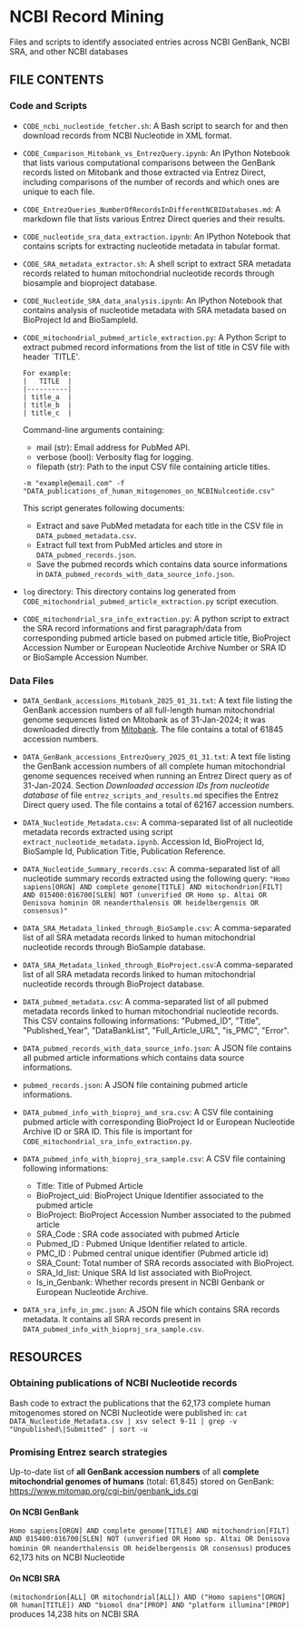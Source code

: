 # NCBI Record Mining

Files and scripts to identify associated entries across NCBI GenBank, NCBI SRA, and other NCBI databases

## FILE CONTENTS

### Code and Scripts

- `CODE_ncbi_nucleotide_fetcher.sh`: A Bash script to search for and then download records from NCBI Nucleotide in XML format.

- `CODE_Comparison_Mitobank_vs_EntrezQuery.ipynb`: An IPython Notebook that lists various computational comparisons between the GenBank records listed on Mitobank and those extracted via Entrez Direct, including comparisons of the number of records and which ones are unique to each file.

- `CODE_EntrezQueries_NumberOfRecordsInDifferentNCBIDatabases.md`: A markdown file that lists various Entrez Direct queries and their results.

- `CODE_nucleotide_sra_data_extraction.ipynb`: An IPython Notebook that contains scripts for extracting nucleotide metadata in tabular format.

- `CODE_SRA_metadata_extractor.sh`: A shell script to extract SRA metadata records related to human mitochondrial nucleotide records through biosample and bioproject database.

- `CODE_Nucleotide_SRA_data_analysis.ipynb`: An IPython Notebook that contains analysis of nucleotide metadata with SRA metadata based on BioProject Id and BioSampleId.

- `CODE_mitochondrial_pubmed_article_extraction.py`: A Python Script to extract pubmed record informations from the list of title in CSV file with header `TITLE'.

  ```
  For example:
  |   TITLE  |
  |----------|
  | title_a  |
  | title_b  |
  | title_c  |
  ```

  Command-line arguments containing:

  - mail (str): Email address for PubMed API.
  - verbose (bool): Verbosity flag for logging.
  - filepath (str): Path to the input CSV file containing article titles.

  `-m "example@email.com" -f "DATA_publications_of_human_mitogenomes_on_NCBINulceotide.csv"`

  This script generates following documents:

  - Extract and save PubMed metadata for each title in the CSV file in `DATA_pubmed_metadata.csv`.
  - Extract full text from PubMed articles and store in `DATA_pubmed_records.json`.
  - Save the pubmed records which contains data source informations in `DATA_pubmed_records_with_data_source_info.json`.

- `log` directory: This directory contains log generated from `CODE_mitochondrial_pubmed_article_extraction.py` script execution.

- `CODE_mitochondrial_sra_info_extraction.py`: A python script to extract the SRA record informations and first paragraph/data from corresponding pubmed article based on pubmed article title, BioProject Accession Number or European Nucleotide Archive Number or SRA ID or BioSample Accession Number.

### Data Files

- `DATA_GenBank_accessions_Mitobank_2025_01_31.txt`: A text file listing the GenBank accession numbers of all full-length human mitochondrial genome sequences listed on Mitobank as of 31-Jan-2024; it was downloaded directly from [Mitobank](https://www.mitomap.org/foswiki/bin/view/MITOMAP/Mitobank). The file contains a total of 61845 accession numbers.

- `DATA_GenBank_accessions_EntrezQuery_2025_01_31.txt`: A text file listing the GenBank accession numbers of all complete human mitochondrial genome sequences received when running an Entrez Direct query as of 31-Jan-2024. Section _Downloaded accession IDs from nucleotide database_ of file `entrez_scripts_and_results.md` specifies the Entrez Direct query used. The file contains a total of 62167 accession numbers.

- `DATA_Nucleotide_Metadata.csv`: A comma-separated list of all nucleotide metadata records extracted using script `extract_nucleotide_metadata.ipynb`. Accession Id, BioProject Id, BioSample Id, Publication Title, Publication Reference.

- `DATA_Nucleotide_Summary_records.csv`: A comma-separated list of all nucleotide summary records extracted using the following query: `"Homo sapiens[ORGN] AND complete genome[TITLE] AND mitochondrion[FILT] AND 015400:016700[SLEN] NOT (unverified OR Homo sp. Altai OR Denisova hominin OR neanderthalensis OR heidelbergensis OR consensus)"`

- `DATA_SRA_Metadata_linked_through_BioSample.csv`: A comma-separated list of all SRA metadata records linked to human mitochondrial nucleotide records through BioSample database.

- `DATA_SRA_Metadata_linked_through_BioProject.csv`:A comma-separated list of all SRA metadata records linked to human mitochondrial nucleotide records through BioProject database.

- `DATA_pubmed_metadata.csv`: A comma-separated list of all pubmed metadata records linked to human mitochondrial nucleotide records. This CSV contains following informations: "Pubmed_ID", "Title", "Published_Year", "DataBankList", "Full_Article_URL", "is_PMC", "Error".

- `DATA_pubmed_records_with_data_source_info.json`: A JSON file contains all pubmed article informations which contains data source informations.

- `pubmed_records.json`: A JSON file containing pubmed article informations.
- `DATA_pubmed_info_with_bioproj_and_sra.csv`: A CSV file containing pubmed article with corresponding BioProject Id or European Nucleotide Archive ID or SRA ID. This file is important for `CODE_mitochondrial_sra_info_extraction.py`.
- `DATA_pubmed_info_with_bioproj_sra_sample.csv`: A CSV file containing following informations:

  - Title: Title of Pubmed Article
  - BioProject_uid: BioProject Unique Identifier associated to the pubmed article
  - BioProject: BioProject Accession Number associated to the pubmed article
  - SRA_Code : SRA code associated with pubmed Article
  - Pubmed_ID : Pubmed Unique Identifier related to article.
  - PMC_ID : Pubmed central unique identifier (Pubmed article id)
  - SRA_Count: Total number of SRA records associated with BioProject.
  - SRA_Id_list: Unique SRA Id list associated with BioProject.
  - Is_in_Genbank: Whether records present in NCBI Genbank or European Nucleotide Archive.

- `DATA_sra_info_in_pmc.json`: A JSON file which contains SRA records metadata. It contains all SRA records present in `DATA_pubmed_info_with_bioproj_sra_sample.csv`.

## RESOURCES

### Obtaining publications of NCBI Nucleotide records

Bash code to extract the publications that the 62,173 complete human mitogenomes stored on NCBI Nucleotide were published in:
`cat DATA_Nucleotide_Metadata.csv | xsv select 9-11 | grep -v "Unpublished\|Submitted" | sort -u`

### Promising Entrez search strategies

Up-to-date list of **all GenBank accession numbers** of all **complete mitochondrial genomes of humans** (total: 61,845) stored on GenBank: https://www.mitomap.org/cgi-bin/genbank_ids.cgi

#### On NCBI GenBank

`Homo sapiens[ORGN] AND complete genome[TITLE] AND mitochondrion[FILT] AND 015400:016700[SLEN] NOT (unverified OR Homo sp. Altai OR Denisova hominin OR neanderthalensis OR heidelbergensis OR consensus)` produces 62,173 hits on NCBI Nucleotide

#### On NCBI SRA

`(mitochondrion[ALL] OR mitochondrial[ALL]) AND ("Homo sapiens"[ORGN] OR human[TITLE]) AND "biomol dna"[PROP] AND "platform illumina"[PROP]` produces 14,238 hits on NCBI SRA
